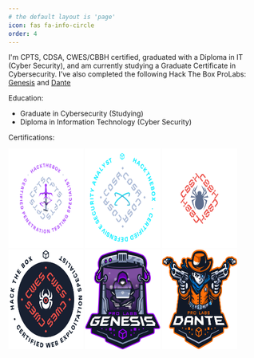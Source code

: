 ```yaml
---
# the default layout is 'page'
icon: fas fa-info-circle
order: 4
---
```


I'm CPTS, CDSA, CWES/CBBH certified, graduated with a Diploma in IT (Cyber Security), and am currently studying a Graduate Certificate in Cybersecurity. I’ve also completed the following Hack The Box ProLabs: [Genesis](https://www.hackthebox.com/blog/genesis-breakpoint-release) and [Dante](https://www.hackthebox.com/hacker/pro-labs)

Education:
- Graduate in Cybersecurity (Studying)
- Diploma in Information Technology (Cyber Security)

Certifications:

<img alt="CPTS" src="/assets/img/about/CPTS2.webp" height="200" width="150"/>
<img alt="CDSA" src="/assets/img/about/CDSA.webp" height="200" width="150"/>
<img alt="CBBH" src="/assets/img/about/CBBH.png" height="200" width="150"/>
<img alt="CWES" src="/assets/img/about/CWES.png" height="200" width="150"/>
<img alt="Genesis" src="/assets/img/about/Genesis.png" height="200" width="150"/>
<img alt="Dante" src="/assets/img/about/Dante2.png" height="200" width="150"/>
